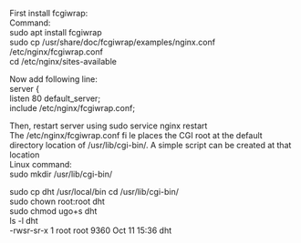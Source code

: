First install fcgiwrap:<br>
Command:<br>
sudo apt install fcgiwrap<br>
sudo cp /usr/share/doc/fcgiwrap/examples/nginx.conf /etc/nginx/fcgiwrap.conf<br>
cd /etc/nginx/sites-available<br>

Now add following line:<br>
server {<br>
listen 80 default_server;<br>
include /etc/nginx/fcgiwrap.conf;<br>

Then, restart server using sudo service nginx restart<br>
The /etc/nginx/fcgiwrap.conf fi le places the CGI root at the default
directory location of /usr/lib/cgi-bin/. A simple script can be created
at that location<br>
Linux command:<br>
sudo mkdir /usr/lib/cgi-bin/

sudo cp dht /usr/local/bin
cd /usr/lib/cgi-bin/  
sudo chown root:root dht  
sudo chmod ugo+s dht  
ls -l dht  
-rwsr-sr-x 1 root root 9360 Oct 11 15:36 dht
